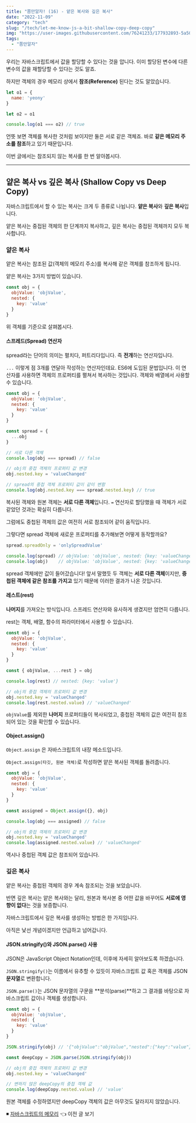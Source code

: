 ```yaml
---
title: "쫌만알자! (16) - 얕은 복사와 깊은 복사"
date: "2022-11-09"
category: "tech"
slug: "/tech/let-me-know-js-a-bit-shallow-copy-deep-copy"
img: "https://user-images.githubusercontent.com/76241233/177932893-5a504b26-12e4-4ade-b1ce-1951d072ba82.jpg"
tags:
  - "쫌만알자"
---
```


우리는 자바스크립트에서 값을 할당할 수 있다는 것을 압니다. 이미 할당된 변수에 다른 변수의 값을 재할당할 수 있다는 것도 알죠.

하지만 객체의 경우 메모리 상에서 **참조(Reference)** 된다는 것도 알았습니다.

```javascript
let o1 = {
  name: 'yeony'
}

let o2 = o1

console.log(o1 === o2) // true
```

언뜻 보면 객체를 복사한 것처럼 보이지만 둘은 서로 같은 객체죠. 바로 **같은 메모리 주소를 참조**하고 있기 때문입니다.

이번 글에서는 참조되지 않는 복사를 한 번 알아봅시다.

---

## 얕은 복사 vs 깊은 복사 (Shallow Copy vs Deep Copy)

자바스크립트에서 할 수 있는 복사는 크게 두 종류로 나뉩니다. **얕은 복사**와 **깊은 복사**입니다.

얕은 복사는 중접된 객체의 한 단계까지 복사하고, 깊은 복사는 중접된 객체까지 모두 복사합니다. 

### 얕은 복사

얕은 복사는 참조된 값(객체의 메모리 주소)를 복사해 같은 객체를 참조하게 됩니다. 

얕은 복사는 3가지 방법이 있습니다.

```javascript
const obj = {
  objValue: 'objValue',
  nested: {
    key: 'value'
  }
}
```

위 객체를 기준으로 살펴봅시다.

#### 스프레드(Spread) 연산자

spread라는 단어의 의미는 펼치다, 퍼트리다입니다. 즉 **전개**하는 연산자입니다. 

`...` 이렇게 점 3개를 연달아 작성하는 연산자인데요. ES6에 도입된 문법입니다. 이 연산자를 사용하면 객체의 프로퍼티를 펼쳐서 복사하는 것입니다. 객체와 배열에서 사용할 수 있습니다.

```javascript
const obj = {
  objValue: 'objValue',
  nested: {
    key: 'value'
  }
}

const spread = {
  ...obj
}

// 서로 다른 객체
console.log(obj === spread) // false

// obj의 중접 객체의 프로퍼티 값 변경
obj.nested.key = 'valueChanged'

// spread의 중첩 객체 프로퍼티 값이 같이 변함
console.log(obj.nested.key === spread.nested.key) // true
```

복사된 객체와 원본 객체는 **서로 다른 객체**입니다. `=` 연산자로 할당했을 때 객체가 서로 같았던 것과는 확실히 다릅니다.

그럼에도 중첩된 객체의 값은 여전히 서로 참조되어 같이 움직입니다. 

그렇다면 spread 객체에 새로운 프로퍼티를 추가해보면 어떻게 동작할까요?

```javascript
spread.spreadOnly = 'onlySpreadValue'

console.log(spread) // objValue: 'objValue', nested: {key: 'valueChanged', key2: 'value2'}, spreadOnly: 'onlySpreadValue!'
console.log(obj)    // objValue: 'objValue', nested: {key: 'valueChanged', key2: 'value2'}
```

spread 객체에만 값이 들어갔습니다! 앞서 말했듯 두 객체는 **서로 다른 객체**이지만, **중첩된 객체에 같은 참조를 가지고** 있기 때문에 이러한 결과가 나온 것입니다.


#### 레스트(rest) 

**나머지**를 가져오는 방식입니다. 스프레드 연산자와 유사하게 생겼지만 엄연히 다릅니다. 

rest는 객체, 배열, 함수의 파라미터에서 사용할 수 있습니다.

```javascript
const obj = {
  objValue: 'objValue',
  nested: {
    key: 'value'
  }
}

const { objValue, ...rest } = obj

console.log(rest) // nested: {key: 'value'}

// obj의 중접 객체의 프로퍼티 값 변경
obj.nested.key = 'valueChanged'
console.log(rest.nested.value) // 'valueChanged'
```

`objValue`를 제외한 **나머지** 프로퍼티들이 복사되었고, 중첩된 객체의 값은 여전히 참조되어 있는 것을 확인할 수 있습니다.


#### Object.assign() 

`Object.assign` 은 자바스크립트의 내장 메소드입니다.

`Object.assign(타깃, 원본 객체)`로 작성하면 얕은 복사된 객체를 돌려줍니다.

```javascript
const obj = {
  objValue: 'objValue',
  nested: {
    key: 'value'
  }
}

const assigned = Object.assign({}, obj)

console.log(obj === assigned) // false

// obj의 중접 객체의 프로퍼티 값 변경
obj.nested.key = 'valueChanged'
console.log(assigned.nested.value) // 'valueChanged'
```

역시나 중첩된 객체 값은 참조되어 있습니다.


### 깊은 복사

얕은 복사는 중첩된 객체의 경우 계속 참조되는 것을 보았습니다. 

반면 깊은 복사는 얕은 복사와는 달리, 원본과 복사본 중 어떤 값을 바꾸어도 **서로에 영향이 없다**는 것을 보증합니다.

자바스크립트에서 깊은 복사를 생성하는 방법은 한 가지입니다.

아직은 낯선 개념이겠지만 언급하고 넘어갑니다.

#### JSON.stringify()와 JSON.parse() 사용

JSON은 JavaScript Object Notation인데, 이후에 자세히 알아보도록 하겠습니다.

`JSON.stringify()`는 이름에서 유추할 수 있듯이 자바스크립트 값 혹은 객체를 JSON **문자열**로 변환합니다. 

`JSON.parse()`는 JSON 문자열의 구문을 **분석(parse)**하고 그 결과를 바탕으로 자바스크립트 값이나 객체를 생성합니다.

```javascript
const obj = {
  objValue: 'objValue',
  nested: {
    key: 'value'
  }
}

JSON.stringify(obj) // '{"objValue":"objValue","nested":{"key":"value"}}'

const deepCopy = JSON.parse(JSON.stringify(obj))

// obj의 중접 객체의 프로퍼티 값 변경
obj.nested.key = 'valueChanged'

// 변하지 않은 deepCopy의 중첩 객체 값
console.log(deepCopy.nested.value) // 'value'
```

원본 객체를 수정하였지만 deepCopy 객체의 값은 아무것도 달라지지 않았습니다. 


◾ [자바스크립트의 메모리](/tech/let-me-know-js-a-bit-js-memory) 👈 이전 글 보기
